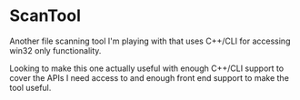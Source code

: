 # ScanTool
Another file scanning tool I'm playing with that uses C++/CLI for accessing win32 only functionality.

Looking to make this one actually useful with enough C++/CLI support to cover the APIs I need access to and enough front end support to make the tool useful.
